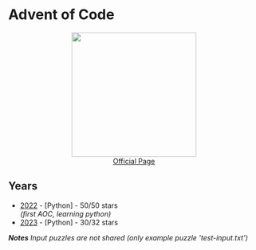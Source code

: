 <h1>Advent of Code</h1>
<p align="center">
  <img src="https://aplwiki.com/images/0/0d/Advent_Of_Code_Logo.png" height="250">
  <br>
  <a href="https://adventofcode.com/" target="_blank">
    Official Page
  </a>
</p>

<h2>Years</h2>
<ul>
  <li><a href="/2022">2022</a> - [Python] - 50/50 stars <br>
      <em>(first AOC, learning python)</em>
  </li>
    <li><a href="/2023">2023</a> - [Python] - 30/32 stars <br>
  </li>
</ul>

<em> <b>Notes</b> Input puzzles are not shared (only example puzzle 'test-input.txt') </em>
  
